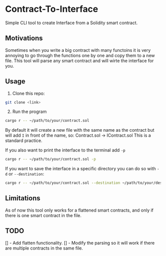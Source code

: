 # Contract-To-Interface

Simple CLI tool to create Interface from a Solidity smart contract. 

## Motivations

Sometimes when you write a big contract with many functoins it is very annoying to go through the functions one by one and copy them to a new file. 
This tool will parse any smart contract and will wirte the interface for you.

## Usage
1. Clone this repo:
```bash
git clone <link>
```

2. Run the program
```bash
cargo r -- ~/path/to/your/contract.sol 
```
By default it will create a new file with the same name as the contract but will add `I` in front of the name, so: Contract.sol -> IContract.sol
This is a standard practice.

If you also want to print the interface to the terminal add `-p`
```bash
cargo r -- ~/path/to/your/contract.sol -p
```

If you want to save the interface in a specific directory you can do so with `-d` or `--destination`:
```bash
cargo r -- ~/path/to/your/contract.sol --destination ~/path/to/your/destination
```

## Limitations

As of now this tool only works for a flattened smart contracts, and only if there is one smart contract in the file.

## TODO

[] - Add flatten functionality.
[] - Modify the parsing so it will work if there are multiple contracts in the same file.
